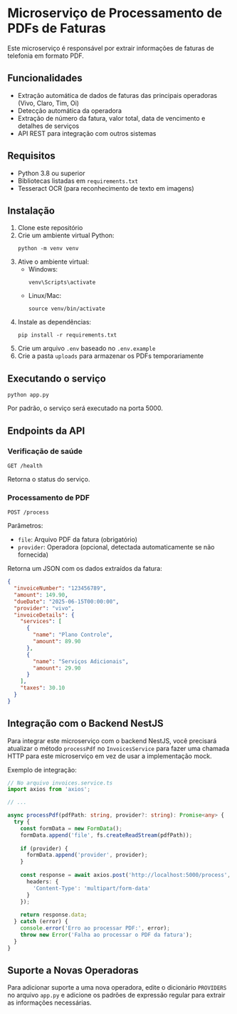 # Microserviço de Processamento de PDFs de Faturas

Este microserviço é responsável por extrair informações de faturas de telefonia em formato PDF.

## Funcionalidades

- Extração automática de dados de faturas das principais operadoras (Vivo, Claro, Tim, Oi)
- Detecção automática da operadora
- Extração de número da fatura, valor total, data de vencimento e detalhes de serviços
- API REST para integração com outros sistemas

## Requisitos

- Python 3.8 ou superior
- Bibliotecas listadas em `requirements.txt`
- Tesseract OCR (para reconhecimento de texto em imagens)

## Instalação

1. Clone este repositório
2. Crie um ambiente virtual Python:
   ```
   python -m venv venv
   ```
3. Ative o ambiente virtual:
   - Windows:
     ```
     venv\Scripts\activate
     ```
   - Linux/Mac:
     ```
     source venv/bin/activate
     ```
4. Instale as dependências:
   ```
   pip install -r requirements.txt
   ```
5. Crie um arquivo `.env` baseado no `.env.example`
6. Crie a pasta `uploads` para armazenar os PDFs temporariamente

## Executando o serviço

```
python app.py
```

Por padrão, o serviço será executado na porta 5000.

## Endpoints da API

### Verificação de saúde

```
GET /health
```

Retorna o status do serviço.

### Processamento de PDF

```
POST /process
```

Parâmetros:
- `file`: Arquivo PDF da fatura (obrigatório)
- `provider`: Operadora (opcional, detectada automaticamente se não fornecida)

Retorna um JSON com os dados extraídos da fatura:
```json
{
  "invoiceNumber": "123456789",
  "amount": 149.90,
  "dueDate": "2025-06-15T00:00:00",
  "provider": "vivo",
  "invoiceDetails": {
    "services": [
      {
        "name": "Plano Controle",
        "amount": 89.90
      },
      {
        "name": "Serviços Adicionais",
        "amount": 29.90
      }
    ],
    "taxes": 30.10
  }
}
```

## Integração com o Backend NestJS

Para integrar este microserviço com o backend NestJS, você precisará atualizar o método `processPdf` no `InvoicesService` para fazer uma chamada HTTP para este microserviço em vez de usar a implementação mock.

Exemplo de integração:

```typescript
// No arquivo invoices.service.ts
import axios from 'axios';

// ...

async processPdf(pdfPath: string, provider?: string): Promise<any> {
  try {
    const formData = new FormData();
    formData.append('file', fs.createReadStream(pdfPath));
    
    if (provider) {
      formData.append('provider', provider);
    }
    
    const response = await axios.post('http://localhost:5000/process', formData, {
      headers: {
        'Content-Type': 'multipart/form-data'
      }
    });
    
    return response.data;
  } catch (error) {
    console.error('Erro ao processar PDF:', error);
    throw new Error('Falha ao processar o PDF da fatura');
  }
}
```

## Suporte a Novas Operadoras

Para adicionar suporte a uma nova operadora, edite o dicionário `PROVIDERS` no arquivo `app.py` e adicione os padrões de expressão regular para extrair as informações necessárias.
